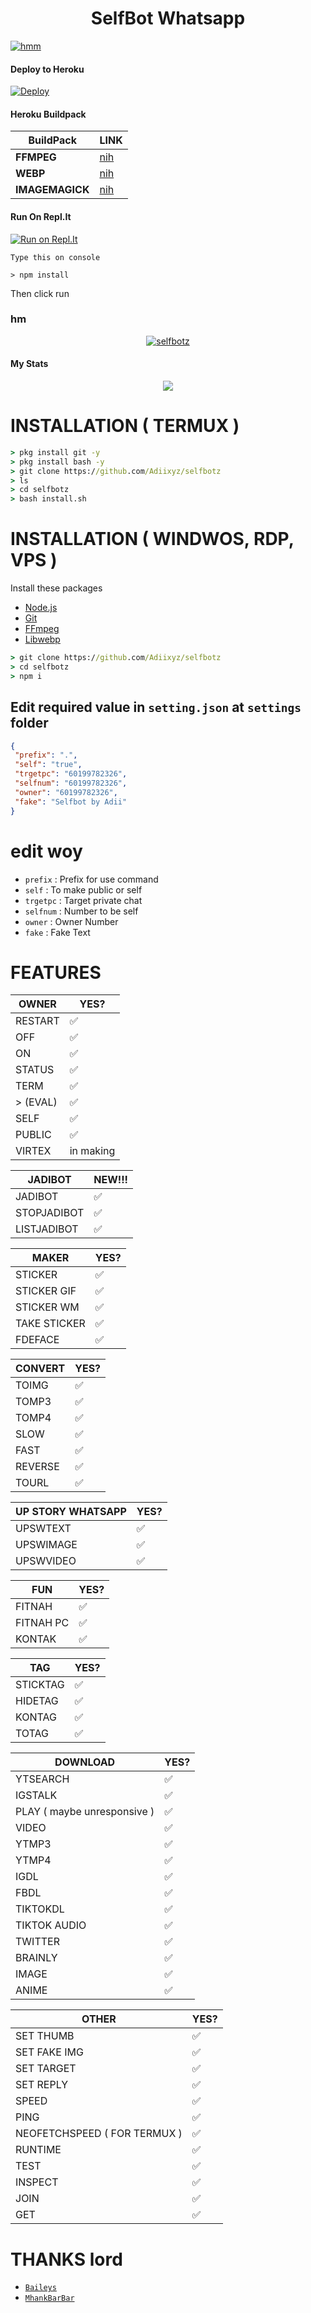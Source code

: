 <h1 align="center">SelfBot Whatsapp</h1>
<a href="https://github.com/Adiixyz"><img title="hmm" src="https://img.shields.io/badge/Created-by-Adii-black?style=for-the-badge&logo=linux"></a>
</p>

#### Deploy to Heroku
[![Deploy](https://www.herokucdn.com/deploy/button.svg)](https://heroku.com/deploy?template=https://github.com/Adiixyz/selfbotz)

#### Heroku Buildpack
| BuildPack | LINK |
|--------|--------|
| **FFMPEG** |[nih](https://github.com/jonathanong/heroku-buildpack-ffmpeg-latest) |
| **WEBP** | [nih](https://github.com/clhuang/heroku-buildpack-webp-binaries) |
| **IMAGEMAGICK** | [nih](https://github.com/DuckyTeam/heroku-buildpack-imagemagick) |

#### Run On Repl.It
[![Run on Repl.It](https://repl.it/badge/github/Adiixyz/selfbotz)](https://repl.it/github/Adiixyz/selfbotz)
```
Type this on console

> npm install
```
Then click run

### hm
<p align="center">
<a href="#"><img title="selfbotz" 
src="https://img.shields.io/badge/SELFBOTZ-green?colorA=%23ff0000&colorB=%23017e40&style=for-the-badge"></a>
</p>

#### My Stats
<p align="center"><a href="https://github.com/Adiixyz"><img src="https://github-readme-stats.vercel.app/api?username=Adiixyz&show_icons=true&theme=radical"></a></p>

# INSTALLATION ( TERMUX )
```cmd
> pkg install git -y
> pkg install bash -y
> git clone https://github.com/Adiixyz/selfbotz
> ls
> cd selfbotz
> bash install.sh
```

# INSTALLATION ( WINDWOS, RDP, VPS )
Install these packages
* [Node.js](https://nodejs.org/en/)
* [Git](https://git-scm.com/downloads)
* [FFmpeg](https://github.com/BtbN/FFmpeg-Builds/releases/download/autobuild-2020-12-08-13-03/ffmpeg-n4.3.1-26-gca55240b8c-win64-gpl-4.3.zip)
* [Libwebp](https://developers.google.com/speed/webp/download)
```cmd
> git clone https://github.com/Adiixyz/selfbotz
> cd selfbotz
> npm i
```

## Edit required value in `setting.json` at `settings` folder
```json
{
 "prefix": ".",
 "self": "true",
 "trgetpc": "60199782326",
 "selfnum": "60199782326",
 "owner": "60199782326",
 "fake": "Selfbot by Adii"
}
```
# edit woy
* `prefix` : Prefix for use command
* `self` : To make public or self
* `trgetpc` : Target private chat
* `selfnum` : Number to be self
* `owner` : Owner Number
* `fake` : Fake Text

# FEATURES

| OWNER |YES?|
| ------------- | ------------- |
| RESTART |✅|
| OFF |✅|
| ON |✅|
| STATUS |✅|
| TERM |✅|
| > (EVAL) |✅|
| SELF |✅|
| PUBLIC |✅|
| VIRTEX |in making|

| JADIBOT |NEW!!!|
| ------------- | ------------- |
| JADIBOT |✅|
| STOPJADIBOT |✅|
| LISTJADIBOT |✅|

| MAKER |YES?|
| ------------- | ------------- |
| STICKER |✅|
| STICKER GIF |✅|
| STICKER WM |✅|
| TAKE STICKER |✅|
| FDEFACE |✅|

| CONVERT |YES?|
| ------------- | ------------- |
| TOIMG |✅|
| TOMP3 |✅|
| TOMP4 |✅|
| SLOW |✅|
| FAST |✅|
| REVERSE |✅|
| TOURL |✅|

| UP STORY WHATSAPP |YES?|
| ------------- | ------------- |
| UPSWTEXT |✅|
| UPSWIMAGE |✅|
| UPSWVIDEO  |✅|

| FUN |YES?|
| ------------- | ------------- |
| FITNAH |✅|
| FITNAH PC |✅|
| KONTAK |✅|


| TAG |YES?|
| ------------- | ------------- |
| STICKTAG |✅|
| HIDETAG |✅|
| KONTAG |✅|
| TOTAG |✅|

| DOWNLOAD |YES?|
| ------------- | ------------- |
| YTSEARCH |✅|
| IGSTALK |✅|
| PLAY ( maybe unresponsive )|✅|
| VIDEO |✅|
| YTMP3 |✅|
| YTMP4 |✅|
| IGDL |✅|
| FBDL |✅|
| TIKTOKDL |✅|
| TIKTOK AUDIO |✅|
| TWITTER |✅|
| BRAINLY |✅|
| IMAGE |✅|
| ANIME |✅|

| OTHER |YES?|
| ------------- | ------------- |
| SET THUMB |✅|
| SET FAKE IMG |✅|
| SET TARGET |✅|
| SET REPLY |✅|
| SPEED |✅|
| PING |✅|
| NEOFETCHSPEED ( FOR TERMUX )|✅|
| RUNTIME |✅|
| TEST |✅|
| INSPECT |✅|
| JOIN |✅|
| GET |✅|

# THANKS lord
* [`Baileys`](https://github.com/adiwajshing/Baileys)
* [`MhankBarBar`](https://github.com/Mhankbarbar)

